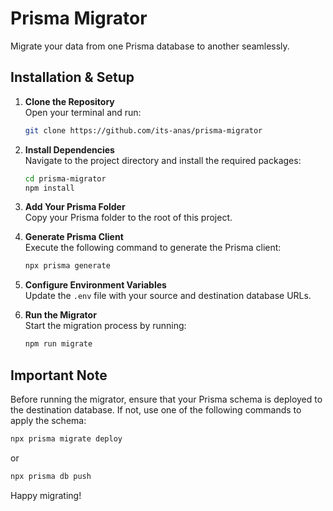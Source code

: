 # Prisma Migrator

Migrate your data from one Prisma database to another seamlessly.

## Installation & Setup

1. **Clone the Repository**  
   Open your terminal and run:

   ```bash
   git clone https://github.com/its-anas/prisma-migrator
   ```

2. **Install Dependencies**  
   Navigate to the project directory and install the required packages:

   ```bash
   cd prisma-migrator
   npm install
   ```

3. **Add Your Prisma Folder**  
   Copy your Prisma folder to the root of this project.

4. **Generate Prisma Client**  
   Execute the following command to generate the Prisma client:

   ```bash
   npx prisma generate
   ```

5. **Configure Environment Variables**  
   Update the `.env` file with your source and destination database URLs.

6. **Run the Migrator**  
   Start the migration process by running:
   ```bash
   npm run migrate
   ```

## Important Note

Before running the migrator, ensure that your Prisma schema is deployed to the destination database. If not, use one of the following commands to apply the schema:

```bash
npx prisma migrate deploy
```

or

```bash
npx prisma db push
```

Happy migrating!
